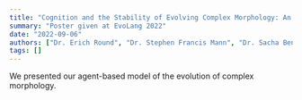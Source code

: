```yaml
---
title: "Cognition and the Stability of Evolving Complex Morphology: An Agent Based Model"
summary: "Poster given at EvoLang 2022"
date: "2022-09-06"
authors: ["Dr. Erich Round", "Dr. Stephen Francis Mann", "Dr. Sacha Beniamine", "admin", "Dr. Louise Esher", "Dr Matt Spike"]
tags: []
---
```


We presented our agent-based model of the evolution of complex morphology.
